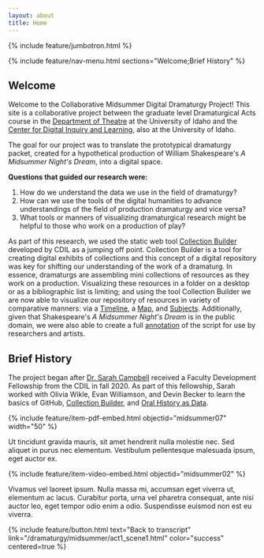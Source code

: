 ```yaml
---
layout: about
title: Home
---
```


{% include feature/jumbotron.html %}

{% include feature/nav-menu.html sections="Welcome;Brief History" %}

## Welcome 

Welcome to the Collaborative Midsummer Digital Dramaturgy Project! This site is a collaborative project between the graduate level Dramaturgical Acts course in the [Department of Theatre](https://www.uidaho.edu/class/theatre) at the University of Idaho and the [Center for Digital Inquiry and Learning](https://cdil.lib.uidaho.edu/), also at the University of Idaho. 

The goal for our project was to translate the prototypical dramaturgy packet, created for a hypothetical production of William Shakespeare's *A Midsummer Night's Dream*, into a digital space. 

**Questions that guided our research were:** 
1. How do we understand the data we use in the field of dramaturgy? 
2. How can we use the tools of the digital humanities to advance understandings of the field of production dramaturgy and vice versa? 
3. What tools or manners of visualizing dramaturgical research might be helpful to those who work on a production of play? 

As part of this research, we used the static web tool [Collection Builder](https://collectionbuilder.github.io/) developed by CDIL as a jumping off point. Collection Builder is a tool for creating digital exhibits of collections and this concept of a digital repository was key for shifting our understanding of the work of a dramaturg. In essence, dramaturgs are assembling mini collections of resources as they work on a production. Visualizing these resources in a folder on a desktop or as a bibliographic list is limiting; and using the tool Collection Builder we are now able to visualize our repository of resources in variety of comparative manners: via a [Timeline](/dramaturgy/timeline.html), a [Map](/dramaturgy/map.html), and [Subjects](/dramaturgy/subjects.html). Additionally, given that Shakespeare's *A Midsummer Night's Dream* is in the public domain, we were also able to create a full [annotation](/dramaturgy/midsummer.html) of the script for use by researchers and artists. 


## Brief History

The project began after [Dr. Sarah Campbell](https://www.uidaho.edu/class/theatre/faculty-staff/sarah-campbell) received a Faculty Development Fellowship from the CDIL in fall 2020. As part of this fellowship, Sarah worked with Olivia Wikle, Evan Williamson, and Devin Becker to learn the basics of GitHub, [Collection Builder](https://collectionbuilder.github.io/), and [Oral History as Data](https://uidaholib.github.io/oral-history-as-data/). 

{% include feature/item-pdf-embed.html objectid="midsummer07" width="50" %}

Ut tincidunt gravida mauris, sit amet hendrerit nulla molestie nec. 
Sed aliquet in purus nec elementum. 
Vestibulum pellentesque malesuada ipsum, eget auctor ex.

{% include feature/item-video-embed.html objectid="midsummer02" %}

Vivamus vel laoreet ipsum. Nulla massa mi, accumsan eget viverra ut, elementum ac lacus. 
Curabitur porta, urna vel pharetra consequat, ante nisi auctor leo, eget tempor odio enim a odio. 
Suspendisse euismod non est eu viverra.

{% include feature/button.html text="Back to transcript" link="/dramaturgy/midsummer/act1_scene1.html" color="success" centered=true %}
